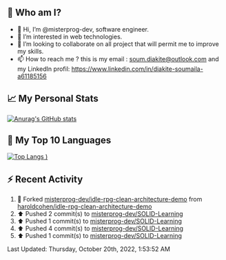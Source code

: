 ## **🔎 Who am I?**
- 👋 Hi, I’m @misterprog-dev, software engineer.
- 👀 I’m interested in web technologies.
- 💞️ I’m looking to collaborate on all project that will permit me to improve my skills.
- 📫 How to reach me ? this is my email : soum.diakite@outlook.com and my LinkedIn profil: https://www.linkedin.com/in/diakite-soumaila-a61185156


## **📈 My Personal Stats**
[![Anurag's GitHub stats](https://github-readme-stats.vercel.app/api?username=misterprog-dev&count_private=true&show_icons=true)](https://github.com/anuraghazra/github-readme-stats)

## **📣 My Top 10 Languages**
[![Top Langs](https://github-readme-stats.vercel.app/api/top-langs/?username=misterprog-dev&langs_count=10&layout=compact&hide=html,css&hide_title=true&&&show_icons=true)
)](https://github.com/anuraghazra/github-readme-stats)

## **⚡ Recent Activity**
<!--RECENT_ACTIVITY:start-->
1. 🔱 Forked [misterprog-dev/idle-rpg-clean-architecture-demo](https://github.com/misterprog-dev/idle-rpg-clean-architecture-demo) from [haroldcohen/idle-rpg-clean-architecture-demo](https://github.com/haroldcohen/idle-rpg-clean-architecture-demo)
2. ⬆️ Pushed 2 commit(s) to [misterprog-dev/SOLID-Learning](https://github.com/misterprog-dev/SOLID-Learning)
3. ⬆️ Pushed 1 commit(s) to [misterprog-dev/SOLID-Learning](https://github.com/misterprog-dev/SOLID-Learning)
4. ⬆️ Pushed 4 commit(s) to [misterprog-dev/SOLID-Learning](https://github.com/misterprog-dev/SOLID-Learning)
5. ⬆️ Pushed 1 commit(s) to [misterprog-dev/SOLID-Learning](https://github.com/misterprog-dev/SOLID-Learning)
<!--RECENT_ACTIVITY:end-->
<!--RECENT_ACTIVITY:last_update-->
Last Updated: Thursday, October 20th, 2022, 1:53:52 AM
<!--RECENT_ACTIVITY:last_update_end-->

<!---
misterprog-dev/misterprog-dev is a ✨ special ✨ repository because its `README.md` (this file) appears on your GitHub profile.
You can click the Preview link to take a look at your changes.
--->


